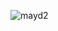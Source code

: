 ![mayd2](https://user-images.githubusercontent.com/84411143/118876666-6c5d2f80-b8e5-11eb-8be3-dae36b0073b6.png)
